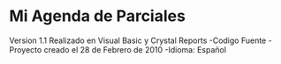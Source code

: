 # Mi Agenda de Parciales
Version 1.1
Realizado en Visual Basic y Crystal Reports
-Codigo Fuente
-Proyecto creado el 28 de Febrero de 2010
-Idioma: Español
